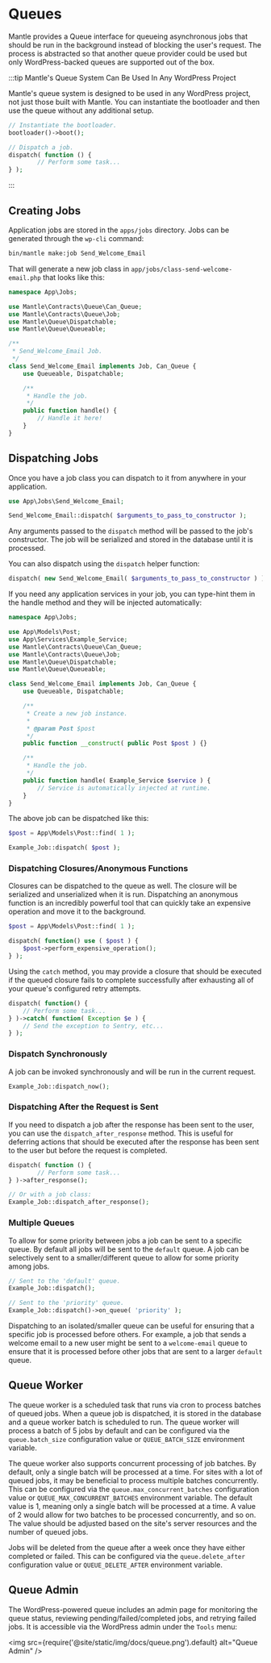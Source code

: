 # Queues

Mantle provides a Queue interface for queueing asynchronous jobs that should be
run in the background instead of blocking the user's request. The process is
abstracted so that another queue provider could be used but only
WordPress-backed queues are supported out of the box.

:::tip Mantle's Queue System Can Be Used In Any WordPress Project

Mantle's queue system is designed to be used in any WordPress project, not just
those built with Mantle. You can instantiate the bootloader and then use the
queue without any additional setup.

```php
// Instantiate the bootloader.
bootloader()->boot();

// Dispatch a job.
dispatch( function () {
		// Perform some task...
} );
```
:::

## Creating Jobs

Application jobs are stored in the `apps/jobs` directory. Jobs can be generated
through the `wp-cli` command:

```bash
bin/mantle make:job Send_Welcome_Email
```

That will generate a new job class in `app/jobs/class-send-welcome-email.php` that
looks like this:

```php
namespace App\Jobs;

use Mantle\Contracts\Queue\Can_Queue;
use Mantle\Contracts\Queue\Job;
use Mantle\Queue\Dispatchable;
use Mantle\Queue\Queueable;

/**
 * Send_Welcome_Email Job.
 */
class Send_Welcome_Email implements Job, Can_Queue {
	use Queueable, Dispatchable;

	/**
	 * Handle the job.
	 */
	public function handle() {
		// Handle it here!
	}
}
```

## Dispatching Jobs

Once you have a job class you can dispatch to it from anywhere in your
application.

```php
use App\Jobs\Send_Welcome_Email;

Send_Welcome_Email::dispatch( $arguments_to_pass_to_constructor );
```

Any arguments passed to the `dispatch` method will be passed to the job's
constructor. The job will be serialized and stored in the database until it is
processed.

You can also dispatch using the `dispatch` helper function:

```php
dispatch( new Send_Welcome_Email( $arguments_to_pass_to_constructor ) );
```

If you need any application services in your job, you can type-hint them in the
handle method and they will be injected automatically:

```php
namespace App\Jobs;

use App\Models\Post;
use App\Services\Example_Service;
use Mantle\Contracts\Queue\Can_Queue;
use Mantle\Contracts\Queue\Job;
use Mantle\Queue\Dispatchable;
use Mantle\Queue\Queueable;

class Send_Welcome_Email implements Job, Can_Queue {
	use Queueable, Dispatchable;

	/**
	 * Create a new job instance.
	 *
	 * @param Post $post
	 */
	public function __construct( public Post $post ) {}

	/**
	 * Handle the job.
	 */
	public function handle( Example_Service $service ) {
		// Service is automatically injected at runtime.
	}
}
```

The above job can be dispatched like this:

```php
$post = App\Models\Post::find( 1 );

Example_Job::dispatch( $post );
```

### Dispatching Closures/Anonymous Functions

Closures can be dispatched to the queue as well. The closure will be serialized
and unserialized when it is run. Dispatching an anonymous function is an
incredibly powerful tool that can quickly take an expensive operation and move
it to the background.

```php
$post = App\Models\Post::find( 1 );

dispatch( function() use ( $post ) {
    $post->perform_expensive_operation();
} );
```

Using the `catch` method, you may provide a closure that should be executed if
the queued closure fails to complete successfully after exhausting all of your
queue's configured retry attempts.

```php
dispatch( function() {
    // Perform some task...
} )->catch( function( Exception $e ) {
    // Send the exception to Sentry, etc...
} );
```

### Dispatch Synchronously

A job can be invoked synchronously and will be run in the current request.

```php
Example_Job::dispatch_now();
```

### Dispatching After the Request is Sent

If you need to dispatch a job after the response has been sent to the user, you
can use the `dispatch_after_response` method. This is useful for deferring
actions that should be executed after the response has been sent to the user but
before the request is completed.

```php
dispatch( function () {
		// Perform some task...
} )->after_response();

// Or with a job class:
Example_Job::dispatch_after_response();
```

### Multiple Queues

To allow for some priority between jobs a job can be sent to a specific queue.
By default all jobs will be sent to the `default` queue. A job can be
selectively sent to a smaller/different queue to allow for some priority among
jobs.

```php
// Sent to the 'default' queue.
Example_Job::dispatch();

// Sent to the 'priority' queue.
Example_Job::dispatch()->on_queue( 'priority' );
```

Dispatching to an isolated/smaller queue can be useful for ensuring that a
specific job is processed before others. For example, a job that sends a welcome
email to a new user might be sent to a `welcome-email` queue to ensure that it
is processed before other jobs that are sent to a larger `default` queue.

## Queue Worker

The queue worker is a scheduled task that runs via cron to process batches of
queued jobs. When a queue job is dispatched, it is stored in the database and a
queue worker batch is scheduled to run. The queue worker will process a batch of
5 jobs by default and can be configured via the `queue.batch_size` configuration
value or `QUEUE_BATCH_SIZE` environment variable.

The queue worker also supports concurrent processing of job batches. By default,
only a single batch will be processed at a time. For sites with a lot of queued
jobs, it may be beneficial to process multiple batches concurrently. This can be
configured via the `queue.max_concurrent_batches` configuration value or
`QUEUE_MAX_CONCURRENT_BATCHES` environment variable. The default value is 1,
meaning only a single batch will be processed at a time. A value of 2 would
allow for two batches to be processed concurrently, and so on. The value should
be adjusted based on the site's server resources and the number of queued jobs.

Jobs will be deleted from the queue after a week once they have either completed
or failed. This can be configured via the `queue.delete_after` configuration
value or `QUEUE_DELETE_AFTER` environment variable.

## Queue Admin

The WordPress-powered queue includes an admin page for monitoring the queue
status, reviewing pending/failed/completed jobs, and retrying failed jobs. It is
accessible via the WordPress admin under the `Tools` menu:

<img src={require('@site/static/img/docs/queue.png').default} alt="Queue Admin" />
